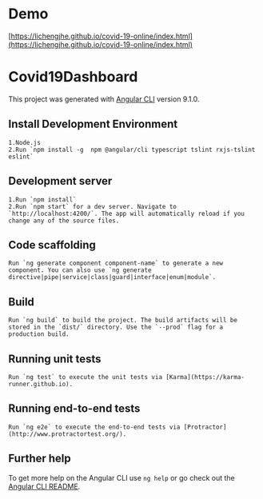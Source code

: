 # Demo
[https://lichengjhe.github.io/covid-19-online/index.html](https://lichengjhe.github.io/covid-19-online/index.html)

# Covid19Dashboard
This project was generated with [Angular CLI](https://github.com/angular/angular-cli) version 9.1.0.

## Install Development Environment
    1.Node.js
    2.Run `npm install -g  npm @angular/cli typescript tslint rxjs-tslint eslint`

## Development server
    1.Run `npm install` 
    2.Run `npm start` for a dev server. Navigate to `http://localhost:4200/`. The app will automatically reload if you change any of the source files.

## Code scaffolding

    Run `ng generate component component-name` to generate a new component. You can also use `ng generate directive|pipe|service|class|guard|interface|enum|module`.

## Build

    Run `ng build` to build the project. The build artifacts will be stored in the `dist/` directory. Use the `--prod` flag for a production build.

## Running unit tests

    Run `ng test` to execute the unit tests via [Karma](https://karma-runner.github.io).

## Running end-to-end tests

    Run `ng e2e` to execute the end-to-end tests via [Protractor](http://www.protractortest.org/).

## Further help

To get more help on the Angular CLI use `ng help` or go check out the [Angular CLI README](https://github.com/angular/angular-cli/blob/master/README.md).
